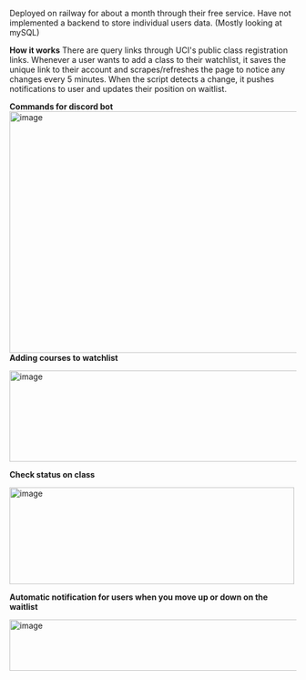 Deployed on railway for about a month through their free service. Have not implemented a backend to store individual users data. (Mostly looking at mySQL)

**How it works**
There are query links through UCI's public class registration links. Whenever a user wants to add a class to their watchlist, it saves the unique link to their account and scrapes/refreshes the page to notice any changes every 5 minutes. When the script detects a change, it pushes notifications to user and updates their position on waitlist. 

**Commands for discord bot**
<img width="965" height="424" alt="image" src="https://github.com/user-attachments/assets/9f5600be-b4fe-48b4-9240-552604845e6d" />
**Adding courses to watchlist**

<img width="700" height="160" alt="image" src="https://github.com/user-attachments/assets/33284545-c508-4620-b984-b1968f1f2287" />

**Check status on class**

<img width="500" height="170" alt="image" src="https://github.com/user-attachments/assets/bd935191-f44f-4ec2-bc4e-447f37fc0d31" />

**Automatic notification for users when you move up or down on the waitlist**

<img width="546" height="90" alt="image" src="https://github.com/user-attachments/assets/9c608133-1471-4187-8c5d-ec7aecfdd17b" />



